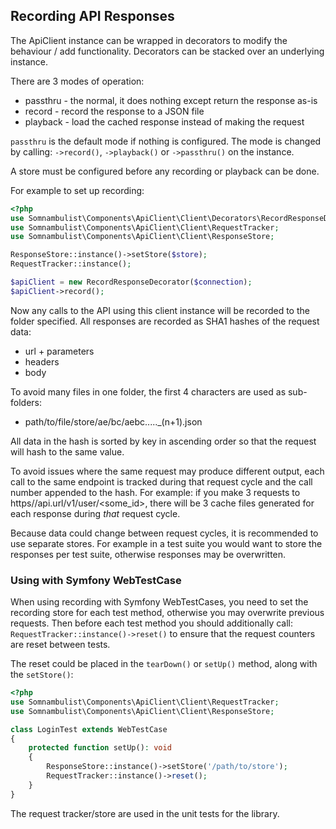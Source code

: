 
## Recording API Responses

The ApiClient instance can be wrapped in decorators to modify the behaviour / add functionality.
Decorators can be stacked over an underlying instance.

There are 3 modes of operation:

 * passthru - the normal, it does nothing except return the response as-is
 * record - record the response to a JSON file
 * playback - load the cached response instead of making the request
 
`passthru` is the default mode if nothing is configured. The mode is changed by calling:
`->record()`, `->playback()` or `->passthru()` on the instance.

A store must be configured before any recording or playback can be done.

For example to set up recording:

```php
<?php
use Somnambulist\Components\ApiClient\Client\Decorators\RecordResponseDecorator;
use Somnambulist\Components\ApiClient\Client\RequestTracker;
use Somnambulist\Components\ApiClient\Client\ResponseStore;

ResponseStore::instance()->setStore($store);
RequestTracker::instance();

$apiClient = new RecordResponseDecorator($connection);
$apiClient->record();
```

Now any calls to the API using this client instance will be recorded to the folder specified.
All responses are recorded as SHA1 hashes of the request data:

 * url + parameters
 * headers
 * body

To avoid many files in one folder, the first 4 characters are used as sub-folders:

 * path/to/file/store/ae/bc/aebc....._(n+1).json

All data in the hash is sorted by key in ascending order so that the request will hash to the
same value.

To avoid issues where the same request may produce different output, each call to the same
endpoint is tracked during that request cycle and the call number appended to the hash.
For example: if you make 3 requests to https//api.url/v1/user/<some_id>, there will be 3
cache files generated for each response during _that_ request cycle.

Because data could change between request cycles, it is recommended to use separate stores.
For example in a test suite you would want to store the responses per test suite, otherwise
responses may be overwritten.

### Using with Symfony WebTestCase

When using recording with Symfony WebTestCases, you need to set the recording store for each
test method, otherwise you may overwrite previous requests. Then before each test method you
should additionally call: `RequestTracker::instance()->reset()` to ensure that the request
counters are reset between tests.

The reset could be placed in the `tearDown()` or `setUp()` method, along with the `setStore()`:

```php
<?php
use Somnambulist\Components\ApiClient\Client\RequestTracker;
use Somnambulist\Components\ApiClient\Client\ResponseStore;

class LoginTest extends WebTestCase
{
    protected function setUp(): void 
    {
        ResponseStore::instance()->setStore('/path/to/store');
        RequestTracker::instance()->reset();
    }
}
```

The request tracker/store are used in the unit tests for the library.
